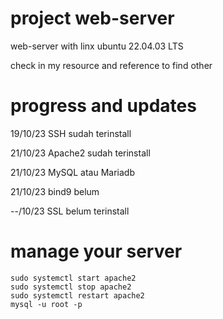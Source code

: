 # project web-server
web-server with linx ubuntu 22.04.03 LTS 

check in my resource and reference to find other
	
# progress and updates

19/10/23 SSH sudah terinstall

21/10/23 Apache2 sudah terinstall

21/10/23 MySQL atau Mariadb

21/10/23 bind9 belum

--/10/23 SSL belum terinstall 
# manage your server
	sudo systemctl start apache2
	sudo systemctl stop apache2
 	sudo systemctl restart apache2
  	mysql -u root -p

  
 	
